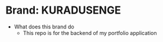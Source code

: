 # Brand: KURADUSENGE 
  - What does this brand do
     - This repo is for the backend of my portfolio application
